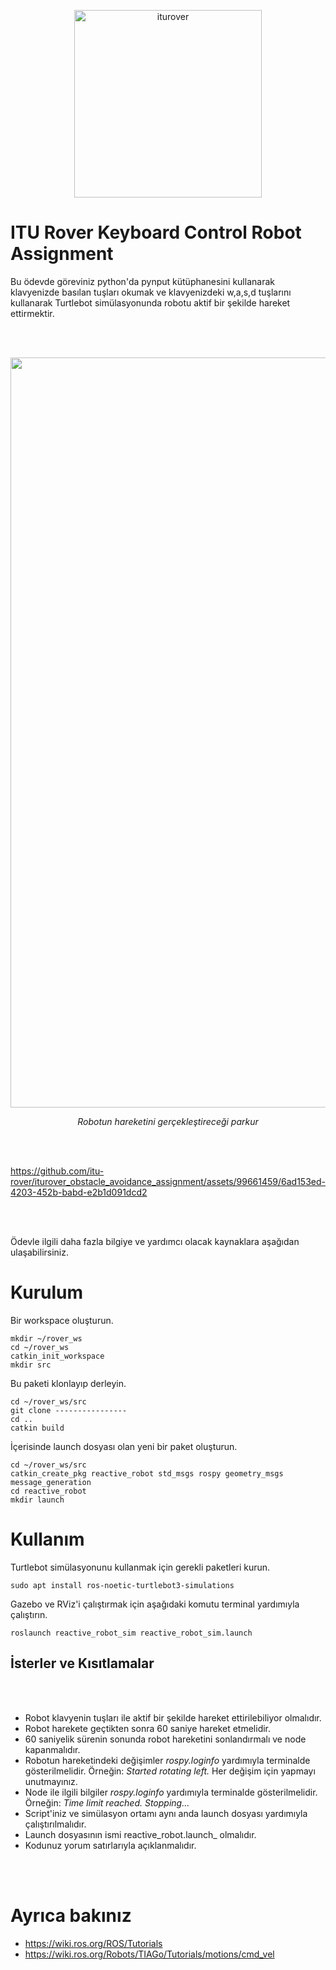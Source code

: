 <p align="center">
  <img src="https://github.com/itu-rover/iturover_obstacle_avoidance_assignment/assets/99661459/ac4adfa5-b237-4c0e-9f1e-56532de83b65" alt="iturover" width="300"/>
</p>
<p align="center">
</p>


# ITU Rover Keyboard Control Robot Assignment

Bu ödevde göreviniz python'da pynput kütüphanesini kullanarak klavyenizde basılan tuşları okumak ve klavyenizdeki w,a,s,d tuşlarını kullanarak Turtlebot simülasyonunda robotu aktif bir şekilde hareket ettirmektir.

<br>
<br>



<p align="center">
  <img src="https://github.com/itu-rover/iturover_obstacle_avoidance_assignment/assets/99661459/e3828def-fe18-4531-a2a4-796c0e6797b1" alt="harita" width="1200"/>
</p>
<p align="center">
  <em>Robotun hareketini gerçekleştireceği parkur</em>
</p>
<br>
<br>




https://github.com/itu-rover/iturover_obstacle_avoidance_assignment/assets/99661459/6ad153ed-4203-452b-babd-e2b1d091dcd2






<br>
<br>



Ödevle ilgili daha fazla bilgiye ve yardımcı olacak kaynaklara aşağıdan ulaşabilirsiniz.

# Kurulum

Bir workspace oluşturun.

```
mkdir ~/rover_ws
cd ~/rover_ws
catkin_init_workspace
mkdir src
```

Bu paketi klonlayıp derleyin.

```
cd ~/rover_ws/src
git clone ----------------
cd ..
catkin build
```
İçerisinde launch dosyası olan yeni bir paket oluşturun.

```
cd ~/rover_ws/src
catkin_create_pkg reactive_robot std_msgs rospy geometry_msgs message_generation
cd reactive_robot
mkdir launch
```


# Kullanım

Turtlebot simülasyonunu kullanmak için gerekli paketleri kurun.

`
sudo apt install ros-noetic-turtlebot3-simulations
`

Gazebo ve RViz'i çalıştırmak için aşağıdaki komutu terminal yardımıyla çalıştırın.

`
roslaunch reactive_robot_sim reactive_robot_sim.launch
`


## İsterler ve Kısıtlamalar
<br>
<br>




* Robot klavyenin tuşları ile aktif bir şekilde hareket ettirilebiliyor olmalıdır.
* Robot harekete geçtikten sonra 60 saniye hareket etmelidir.
* 60 saniyelik sürenin sonunda robot hareketini sonlandırmalı ve node kapanmalıdır.
* Robotun hareketindeki değişimler _rospy.loginfo_ yardımıyla terminalde gösterilmelidir. Örneğin: _Started rotating left._ Her değişim için yapmayı unutmayınız.
* Node ile ilgili bilgiler _rospy.loginfo_ yardımıyla terminalde gösterilmelidir. Örneğin: _Time limit reached. Stopping..._
* Script'iniz ve simülasyon ortamı aynı anda launch dosyası yardımıyla çalıştırılmalıdır.
* Launch dosyasının ismi reactive_robot.launch_ olmalıdır.
* Kodunuz yorum satırlarıyla açıklanmalıdır.

<br>
<br>




# Ayrıca bakınız

* https://wiki.ros.org/ROS/Tutorials
* https://wiki.ros.org/Robots/TIAGo/Tutorials/motions/cmd_vel
